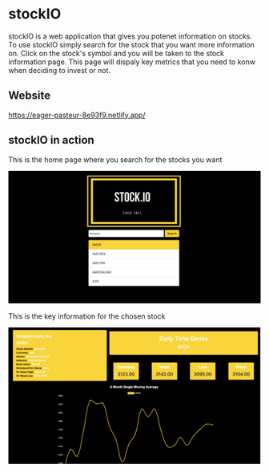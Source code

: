 # stockIO

stockIO is a web application that gives you potenet information on stocks. To use stockIO simply search
for the stock that you want more information on. Click on the stock's symbol and you will be taken
to the stock information page. This page will dispaly key metrics that you need to konw when deciding
to invest or not.

## Website

https://eager-pasteur-8e93f9.netlify.app/

## stockIO in action

This is the home page where you search for the stocks you want

![stock search page](https://github.com/SmitharyZach/stockIO/blob/main/stockSearch.png)

This is the key information for the chosen stock

![stock info page](https://github.com/SmitharyZach/stockIO/blob/main/stockInfo.png)
